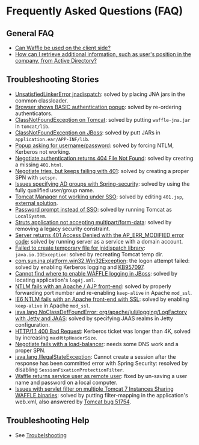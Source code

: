 Frequently Asked Questions (FAQ)
=================================


General FAQ
-----------

* [Can Waffle be used on the client side?](http://waffle.codeplex.com/discussions/226268)
* [How can I retrieve additional information, such as user's position in the company, from Active Directory?](faq/AdditionalActiveDirectoryInfo.md)


Troubleshooting Stories
-----------------------

* [UnsatisfiedLinkerError jnadispatch](http://waffle.codeplex.com/Thread/View.aspx?ThreadId=220195): solved by placing JNA jars in the common classloader.
* [Browser shows BASIC authentication popup](http://waffle.codeplex.com/Thread/View.aspx?ThreadId=221324): solved by re-ordering authenticators.
* [ClassNotFoundException on Tomcat](http://waffle.codeplex.com/Thread/View.aspx?ThreadId=223416): solved by putting `waffle-jna.jar` in `tomcat/lib`.
* [ClassNotFoundException on JBoss](http://waffle.codeplex.com/discussions/244552): solved by putt JARs in `application.ear/APP-INF/lib`.
* [Popup asking for username/password](http://waffle.codeplex.com/Thread/View.aspx?ThreadId=227969): solved by forcing NTLM, Kerberos not working.
* [Negotiate authentication returns 404 File Not Found](http://waffle.codeplex.com/Thread/View.aspx?ThreadId=223212): solved by creating a missing `401.html`.
* [Negotiate tries, but keeps failing with 401](http://waffle.codeplex.com/discussions/254748): solved by creating a proper SPN with `setspn`.
* [Issues specifying AD groups with Spring-security](http://waffle.codeplex.com/Thread/View.aspx?ThreadId=222735): solved by using the fully qualified user/group name.
* [Tomcat Manager not working under SSO](http://waffle.codeplex.com/Thread/View.aspx?ThreadId=235759): solved by editing `401.jsp`, [external solution](http://code.dblock.org/ShowPost.aspx?id=147).
* [Password prompt instead of SSO](http://waffle.codeplex.com/Thread/View.aspx?ThreadId=236554): solved by running Tomcat as `LocalSystem`.
* [Struts application not accepting multipart/form-data](http://waffle.codeplex.com/Thread/View.aspx?ThreadId=236540): solved by removing a legacy security constraint.
* [Server returns 401 Access Denied with the AP_ERR_MODIFIED error code](http://waffle.codeplex.com/Thread/View.aspx?ThreadId=243106): solved by running server as a service with a domain account.
* [Failed to create temporary file for jnidispatch library](http://waffle.codeplex.com/Thread/View.aspx?ThreadId=243500): `java.io.IOException`: solved by recreating Tomcat temp dir.
* [com.sun.jna.platform.win32.Win32Exception](http://waffle.codeplex.com/Thread/View.aspx?ThreadId=244126): the logon attempt failed: solved by enabling Kerberos logging and [KB957097](http://support.microsoft.com/kb/957097).
* [Cannot find where to enable WAFFLE logging in JBoss](http://waffle.codeplex.com/Thread/View.aspx?ThreadId=244399&ANCHOR#Post560814): solved by locating application's `log4j.xml`.
* [NTLM fails with an Apache / AJP front-end](http://waffle.codeplex.com/Thread/View.aspx?ThreadId=244329): solved by properly forwarding port number and re-enabling `keep-alive` in Apache `mod_ssl`.
* [IE6 NTLM fails with an Apache front-end with SSL](http://waffle.codeplex.com/discussions/267605): solved by enabling `keep-alive` in Apache `mod_ssl`.
* [java.lang.NoClassDefFoundError: org/apache/juli/logging/LogFactory with Jetty and JAAS](http://waffle.codeplex.com/Thread/View.aspx?ThreadId=214211): solved by specifying JAAS realms in Jetty configuration.
* [HTTP/1.1 400 Bad Request](http://waffle.codeplex.com/discussions/222438): Kerberos ticket was longer than 4K, solved by increasing `maxHttpHeaderSize`.
* [Negotiate fails with a load-balancer](http://waffle.codeplex.com/discussions/271250): needs some DNS work and a proper SPN.
* [java.lang.IllegalStateException](http://waffle.codeplex.com/discussions/288877): Cannot create a session after the response has been committed error with Spring Security: resolved by disabling `SessionFixationProtectionFilter`.
* [Waffle returns service user as remote user](http://waffle.codeplex.com/discussions/346411): fixed by un-saving a user name and password on a local computer.
* [Issues with servlet filter on multiple Tomcat 7 Instances Sharing WAFFLE binaries](https://groups.google.com/forum/?fromgroups#!topic/waffle-users/4_K_O7BCn-c): solved by putting filter-mapping in the application's web.xml, also answered by [Tomcat bug 51754](https://issues.apache.org/bugzilla/show_bug.cgi?id=51754#c1).



Troubleshooting Help
----------------------

* See [Troubelshooting](../Troubelshooting.md)
